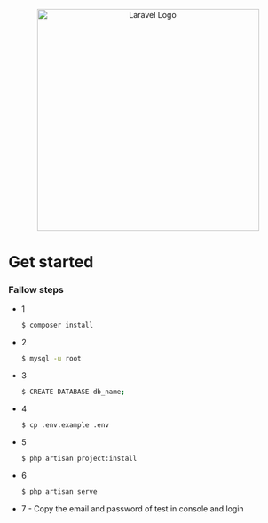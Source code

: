 <p align="center"><a href="https://laravel.com" target="_blank"><img src="https://raw.githubusercontent.com/laravel/art/master/logo-lockup/5%20SVG/2%20CMYK/1%20Full%20Color/laravel-logolockup-cmyk-red.svg" width="400" alt="Laravel Logo"></a></p>

# Get started

### Fallow steps

- 1

  ```bash
  $ composer install 
  ```

- 2

  ```bash
  $ mysql -u root
  ```

- 3
  ```bash
  $ CREATE DATABASE db_name;
  ```

- 4
  ```bash
  $ cp .env.example .env
  ```

- 5
  ```bash
  $ php artisan project:install
  ```

- 6
  ```bash
  $ php artisan serve
  ```

- 7 - Copy the email and password of test in console and login